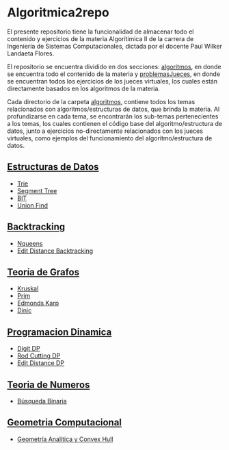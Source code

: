 # Algoritmica2repo
El presente repositorio tiene la funcionalidad de almacenar todo el contenido y ejercicios de la materia Algorítimica II
de la carrera de Ingeniería de Sistemas Computacionales, dictada por el docente Paul Wilker Landaeta Flores.

El repositorio se encuentra dividido en dos secciones: [algoritmos](https://github.com/MarcosHT4/Algoritmica2repo/tree/master/algortimos), en donde
se encuentra todo el contenido de la materia y [problemasJueces](https://github.com/MarcosHT4/Algoritmica2repo/tree/master/problemasJueces), en donde se encuentran todos los ejercicios de los jueces
virtuales, los cuales están directamente basados en los algoritmos de la materia.

Cada directorio de la carpeta [algoritmos](https://github.com/MarcosHT4/Algoritmica2repo/tree/master/algortimos), contiene 
todos los temas relacionados con algoritmos/estructuras de datos, que brinda la materia. Al profundizarse en cada tema, se
encontrarán los sub-temas pertenecientes a los temas, los cuales contienen el código base del algoritmo/estructura de datos, junto
a ejercicios no-directamente relacionados con los jueces virtuales, como ejemplos del funcionamiento del algoritmo/estructura de datos.

## [Estructuras de Datos](https://github.com/MarcosHT4/Algoritmica2repo/tree/master/algortimos/estructurasDeDatos)
- [Trie](https://github.com/MarcosHT4/Algoritmica2repo/tree/master/algortimos/estructurasDeDatos/Trie)
- [Segment Tree](https://github.com/MarcosHT4/Algoritmica2repo/tree/master/algortimos/estructurasDeDatos/SegmentTree)
- [BIT](https://github.com/MarcosHT4/Algoritmica2repo/tree/master/algortimos/estructurasDeDatos/BIT)
- [Union Find](https://github.com/MarcosHT4/Algoritmica2repo/tree/master/algortimos/estructurasDeDatos/UnionFind)
## [Backtracking](https://github.com/MarcosHT4/Algoritmica2repo/tree/master/algortimos/backtracking)
- [Nqueens](https://github.com/MarcosHT4/Algoritmica2repo/blob/master/algortimos/backtracking/Nqueens.cpp)
- [Edit Distance Backtracking](https://github.com/MarcosHT4/Algoritmica2repo/blob/master/algortimos/backtracking/EditDistanceBackT.cpp)
## [Teoría de Grafos](https://github.com/MarcosHT4/Algoritmica2repo/tree/master/algortimos/teoriaDeGrafos)
- [Kruskal](https://github.com/MarcosHT4/Algoritmica2repo/tree/master/algortimos/teoriaDeGrafos/Kruskal)
- [Prim](https://github.com/MarcosHT4/Algoritmica2repo/blob/master/algortimos/teoriaDeGrafos/Prim)
- [Edmonds Karp](https://github.com/MarcosHT4/Algoritmica2repo/tree/master/algortimos/teoriaDeGrafos/EdmondsKarp)
- [Dinic](https://github.com/MarcosHT4/Algoritmica2repo/tree/master/algortimos/teoriaDeGrafos/Dinic)
## [Programacion Dinamica](https://github.com/MarcosHT4/Algoritmica2repo/tree/master/algortimos/programacionDinamica)
- [Digit DP](https://github.com/MarcosHT4/Algoritmica2repo/tree/master/algortimos/programacionDinamica/DigitDP)
- [Rod Cutting DP](https://github.com/MarcosHT4/Algoritmica2repo/tree/master/algortimos/programacionDinamica/RodCutting)
- [Edit Distance DP](https://github.com/MarcosHT4/Algoritmica2repo/tree/master/algortimos/programacionDinamica/EditDistance)
## [Teoria de Numeros](https://github.com/MarcosHT4/Algoritmica2repo/tree/master/algortimos/teoriaDeNumeros)
- [Búsqueda Binaria](https://github.com/MarcosHT4/Algoritmica2repo/tree/master/algortimos/teoriaDeNumeros/BusquedaBinaria)
## [Geometria Computacional](https://github.com/MarcosHT4/Algoritmica2repo/tree/master/algortimos/geometriaAnalitica)
- [Geometría Analítica y Convex Hull](https://github.com/MarcosHT4/Algoritmica2repo/blob/master/algortimos/geometriaAnalitica/GeometriaComputacional.cpp)



